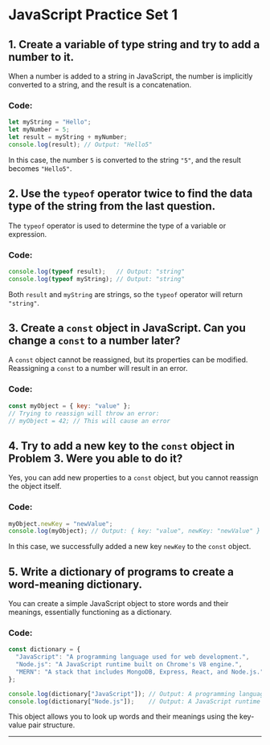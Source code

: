 # JavaScript Practice Set 1

## 1. Create a variable of type string and try to add a number to it.
When a number is added to a string in JavaScript, the number is implicitly converted to a string, and the result is a concatenation.

### Code:
```javascript
let myString = "Hello";
let myNumber = 5;
let result = myString + myNumber;
console.log(result); // Output: "Hello5"
```

In this case, the number `5` is converted to the string `"5"`, and the result becomes `"Hello5"`.

## 2. Use the `typeof` operator twice to find the data type of the string from the last question.
The `typeof` operator is used to determine the type of a variable or expression.

### Code:
```javascript
console.log(typeof result);   // Output: "string"
console.log(typeof myString); // Output: "string"
```

Both `result` and `myString` are strings, so the `typeof` operator will return `"string"`.

## 3. Create a `const` object in JavaScript. Can you change a `const` to a number later?
A `const` object cannot be reassigned, but its properties can be modified. Reassigning a `const` to a number will result in an error.

### Code:
```javascript
const myObject = { key: "value" };
// Trying to reassign will throw an error:
// myObject = 42; // This will cause an error
```

## 4. Try to add a new key to the `const` object in Problem 3. Were you able to do it?
Yes, you can add new properties to a `const` object, but you cannot reassign the object itself.

### Code:
```javascript
myObject.newKey = "newValue";
console.log(myObject); // Output: { key: "value", newKey: "newValue" }
```

In this case, we successfully added a new key `newKey` to the `const` object.

## 5. Write a dictionary of programs to create a word-meaning dictionary.
You can create a simple JavaScript object to store words and their meanings, essentially functioning as a dictionary.

### Code:
```javascript
const dictionary = {
  "JavaScript": "A programming language used for web development.",
  "Node.js": "A JavaScript runtime built on Chrome's V8 engine.",
  "MERN": "A stack that includes MongoDB, Express, React, and Node.js."
};

console.log(dictionary["JavaScript"]); // Output: A programming language used for web development.
console.log(dictionary["Node.js"]);    // Output: A JavaScript runtime built on Chrome's V8 engine.
```

This object allows you to look up words and their meanings using the key-value pair structure.

---
